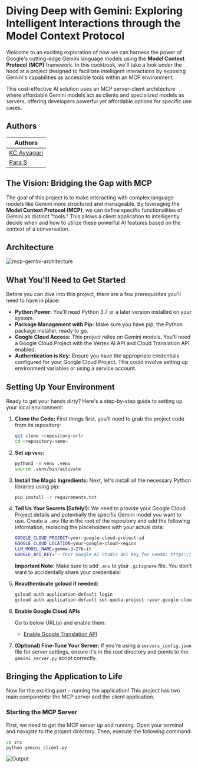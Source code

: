 # Diving Deep with Gemini: Exploring Intelligent Interactions through the Model Context Protocol

Welcome to an exciting exploration of how we can harness the power of Google's cutting-edge Gemini language models using the **Model Context Protocol (MCP)** framework. In this cookbook, we'll take a look under the hood at a project designed to facilitate intelligent interactions by exposing Gemini's capabilities as accessible tools within an MCP environment.

This cost-effective AI solution uses an MCP server-client architecture where affordable Gemini models act as clients and specialized models as servers, offering developers powerful yet affordable options for specific use cases.

## Authors

| Authors                                     |
| ------------------------------------------- |
| [KC Ayyagari](https://github.com/krishchyt) |
| [Para S](https://github.com/paraluke23)     |

## The Vision: Bridging the Gap with MCP

The goal of this project is to make interacting with complex language models like Gemini more structured and manageable. By leveraging the **Model Context Protocol (MCP)**, we can define specific functionalities of Gemini as distinct "tools." This allows a client application to intelligently decide when and how to utilize these powerful AI features based on the context of a conversation.

## Architecture

![mcp-gemini-architecture](https://storage.googleapis.com/github-repo/generative-ai/gemini/mcp/mcp-orchestration-app/mcp-gemini-architecture.svg)

## What You'll Need to Get Started

Before you can dive into this project, there are a few prerequisites you'll need to have in place:

- **Python Power:** You'll need Python 3.7 or a later version installed on your system.
- **Package Management with Pip:** Make sure you have pip, the Python package installer, ready to go.
- **Google Cloud Access:** This project relies on Gemini models. You'll need a Google Cloud Project with the Vertex AI API and Cloud Translation API enabled.
- **Authentication is Key:** Ensure you have the appropriate credentials configured for your Google Cloud Project. This could involve setting up environment variables or using a service account.

## Setting Up Your Environment

Ready to get your hands dirty? Here's a step-by-step guide to setting up your local environment:

1. **Clone the Code:** First things first, you'll need to grab the project code from its repository:

   ```bash
   git clone <repository-url>
   cd <repository-name>
   ```

2. **Set up `venv`:**

   ```bash
   python3 -m venv .venv
   source .venv/bin/activate
   ```

3. **Install the Magic Ingredients:** Next, let's install all the necessary Python libraries using pip:

   ```bash
   pip install -r requirements.txt
   ```

4. **Tell Us Your Secrets (Safely!):** We need to provide your Google Cloud Project details and potentially the specific Gemini model you want to use. Create a `.env` file in the root of the repository and add the following information, replacing the placeholders with your actual data:

   ```sh
   GOOGLE_CLOUD_PROJECT=your-google-cloud-project-id
   GOOGLE_CLOUD_LOCATION=your-google-cloud-region
   LLM_MODEL_NAME=gemma-3-27b-it
   GOOGLE_API_KEY="--Your Google AI Studio API Key for Gemma: https://aistudio.google.com/apikey --"
   ```

   **Important Note:** Make sure to add `.env` to your `.gitignore` file. You don't want to accidentally share your credentials!

5. **Reauthenticate gcloud if needed:**

   ```sh
   gcloud auth application-default login
   gcloud auth application-default set-quota-project <your-google-cloud-project-id>
   ```

6. **Enable Google Cloud APIs**

   Go to below URL(s) and enable them:

   - [Enable Google Translation API](https://console.developers.google.com/apis/api/translate.googleapis.com/overview)

7. **(Optional) Fine-Tune Your Server:** If you're using a `servers_config.json` file for server settings, ensure it's in the root directory and points to the `gemini_server.py` script correctly.

## Bringing the Application to Life

Now for the exciting part – running the application! This project has two main components: the MCP server and the client application.

### Starting the MCP Server

First, we need to get the MCP server up and running. Open your terminal and navigate to the project directory. Then, execute the following command:

```bash
cd src
python gemini_client.py
```

![Output](https://storage.googleapis.com/github-repo/generative-ai/gemini/mcp/mcp-orchestration-app/Output.png)
